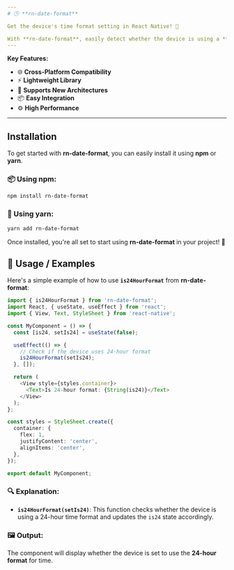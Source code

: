 ```yaml
---
# 🕒 **rn-date-format**

Get the device's time format setting in React Native! 🚀

With **rn-date-format**, easily detect whether the device is using a **12-hour** or **24-hour** time format. Perfect for tailoring your app’s time display based on user preferences! 🌍⏰
---
```


**Key Features:**

- 🌐 **Cross-Platform Compatibility**
- ⚡ **Lightweight Library**
- 🚀 **Supports New Architectures**
- 📦 **Easy Integration**
- ⚙️ **High Performance**
---
## Installation

To get started with **rn-date-format**, you can easily install it using **npm** or **yarn**.

### 📦 Using npm:

```bash
npm install rn-date-format
```

### 🔧 Using yarn:

```bash
yarn add rn-date-format
```

Once installed, you're all set to start using **rn-date-format** in your project! 🚀

## 📝 Usage / Examples

Here's a simple example of how to use **`is24HourFormat`** from **rn-date-format**:

```typescript
import { is24HourFormat } from 'rn-date-format';
import React, { useState, useEffect } from 'react';
import { View, Text, StyleSheet } from 'react-native';

const MyComponent = () => {
  const [is24, setIs24] = useState(false);

  useEffect(() => {
    // Check if the device uses 24-hour format
    is24HourFormat(setIs24);
  }, []);

  return (
    <View style={styles.container}>
      <Text>Is 24-hour format: {String(is24)}</Text>
    </View>
  );
};

const styles = StyleSheet.create({
  container: {
    flex: 1,
    justifyContent: 'center',
    alignItems: 'center',
  },
});

export default MyComponent;
```

### 🔍 Explanation:

- **`is24HourFormat(setIs24)`**: This function checks whether the device is using a 24-hour time format and updates the `is24` state accordingly.

### 🖼 Output:

The component will display whether the device is set to use the **24-hour format** for time.
